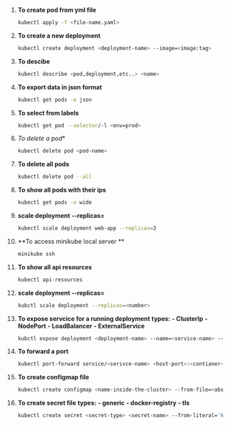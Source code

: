
1. **To create pod from yml file**
   ```bash
   kubectl apply -f <file-name.yaml>

2. **To create a new deployment**
    ```bash
    kubectl create deployment <deployment-name> --image=<image:tag> 
3. **To descibe**
   ```bash
   kubectl describe <pod,deployment,etc..> <name>
4. **To export data in json format**
    ```bash
    kubectl get pods -o json
5. **To select from labels**
    ```bash
    kubectl get pod --selector/-l <env=prod>

6. *To delete a pod**
    ```bash
    kubectl delete pod <pod-name>

7. **To delete all pods**
    ```bash
    kubectl delete pod --all

8. **To show all pods with their ips**
    ```bash
    kubectl get pods -o wide

9. **scale deployment <deployment-name> --replicas=<count>**
    ```bash
    kubectl scale deployment web-app --replicas=3

10. **To access minikube local server **
    ```bash
    minikube ssh

11. **To show all api resources**
    ```bash
    kubectl api-resources

12. **scale deployment <deployment-name> --replicas=<count>**
    ```bash
    kubctl scale deployment --replicas=<number>

13. **To expose servcice for a running deployment**
 **types:**
   **- ClusterIp**
   **- NodePort**
   **- LoadBalancer**
   **- ExternalService**
    ```bash
    kubctl expose deployment <deployment-name> --name=<service-name> --type=<service-type> --port=9090 --target-port=9090


14. **To forward a port**
    ```bash
    kubectl port-forward service/<serivce-name> <host-port>:<contianer-port>


15. **To create configmap file**
    ```bash
    kubectl create configmap <name-inside-the-cluster> --from-file=<absolute-file-path>

16. **To create secret file**
    **types:**
    **- generic**
    **- docker-registry**
    **- tls**
    ```bash
    kubectl create secret <secret-type> <secret-name> --from-literal='key'='value'